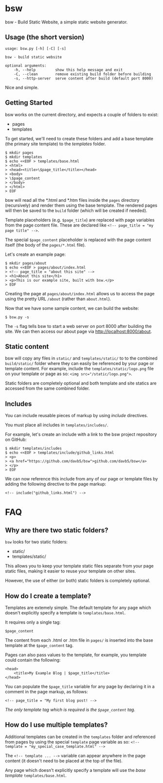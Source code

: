 # bsw
bsw - Build Static Website, a simple static website generator.


## Usage (the short version)

```
usage: bsw.py [-h] [-C] [-s]

bsw - build static website

optional arguments:
    -h, --help         show this help message and exit
    -C, --clean        remove existing build folder before building
    -s, --http-server  serve content after build (default port 8000)
```

Nice and simple.

## Getting Started

bsw works on the current directory, and expects a couple of
folders to exist:

* pages
* templates

To get started, we'll need to create these folders and add a base
template (the primary site template) to the *templates* folder.

```
$ mkdir pages
$ mkdir templates
$ echo <<EOF > templates/base.html
> <html>
> <head><title>\$page_title</title></head>
> <body>
> \$page_content
> </body>
> </html>
> EOF
```

bsw will read all the \*.html and \*.htm files inside the `pages` directory
(recursively) and render them using the base template. The rendered pages
will then be saved to the `build` folder (which will be created if needed).

Template placeholders (e.g. `$page_title`) are replaced with page variables
from the page content file. These are declared like
`<!-- page_title = "my page title" -->`.

The special `$page_content` placeholder is replaced with the page content
itself (the body of the `pages/*.html` file).

Let's create an example page:

```
$ mkdir pages/about
$ echo <<EOF > pages/about/index.html
> <!-- page_title = "about this site" -->
> <h1>About this site</h1>
> <p>This is our example site, built with bsw.</p>
> EOF
```

Creating the page at `pages/about/index.html` allows us to 
access the page using the pretty URL `/about` (rather than `about.html`).

Now that we have some sample content, we can build the website:

```
$ bsw.py -s
```

The `-s` flag tells bsw to start a web server on port 8000 after building
the site. We can then access our about page via
<a href="http://localhost:8000/about">http://localhost:8000/about</a>.


## Static content

bsw will copy any files in `static/` and `templates/static/` to
to the combined `build/static/` folder where they can easily be
referenced by your page or template content. For example, include
the `templates/static/logo.png` file on your template or page as
so: `<img src="/static/logo.png">`.

Static folders are completely optional and both template and site
statics are accessed from the same combined folder.


## Includes

You can include reusable pieces of markup by using *include* directives.

You must place all includes in `templates/includes/`.

For example, let's create an include with a link to the bsw project
repository on GitHub:

```
$ mkdir templates/includes
$ echo <<EOF > templates/include/github_links.html
> <p>
> <a href="https://github.com/davb5/bsw">github.com/davb5/bsw</a>
> </p>
> EOF
```

We can now reference this include from any of our page or template
files by adding the following directive to the page markup:


```
<!-- include("github_links.html") -->
```


# FAQ

## Why are there two static folders?

`bsw` looks for two static folders:

* static/
* templates/static/

This allows you to keep your template static files separate from your
page static files, making it easier to reuse your template on other sites.

However, the use of either (or both) static folders is completely optional.


## How do I create a template?

Templates are extemely simple. The default template for any page which doesn't
explicitly specify a template is `templates/base.html`.

It requires only a single tag:

```
$page_content
```

The content from each .html or .htm file in `pages/` is inserted into the
base template at the `$page_content` tag.

Pages can also pass values to the template, for example, you template could
contain the following:

```
<head>
    <title>My Example Blog | $page_title</title>
</head>
```

You can populate the `$page_title` variable for any page by declaring it
in a comment in the page markup, as follows:

```
<!-- page_title = "My first blog post! -->
```

*The only template tag which is required is the `$page_content` tag.*


## How do I use multiple templates?

Additional templates can be created in the `templates` folder and referenced
from pages by using the special `template` page variable as so:
`<!-- template = "my_special_case_template.html" -->`

The `<!-- template ... -->` variable can appear anywhere in the page content (it
doesn't need to be placed at the top of the file).

Any page which doesn't explicitly specify a template will use the *base template*
`templates/base.html`.
